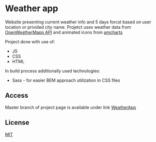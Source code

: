 # Weather app

Website presenting current weather info and 5 days forcst based on user location or privided city name.
Projetct uses weather data from [OpenWeatherMapp API](https://openweathermap.org/api) and animated icons from [amcharts](https://www.amcharts.com/free-animated-svg-weather-icons/)

Project done with use of:
* JS
* CSS
* HTML

In build process additionally used technologies:
* Sass - for easier BEM approach utilization in CSS files

## Access

Master branch of project page is available under link [WeatherApp]()

## License
[MIT](https://choosealicense.com/licenses/mit/)
